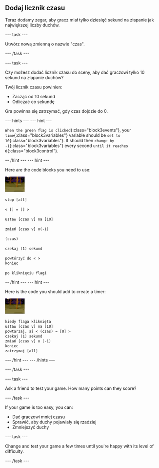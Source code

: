 ## Dodaj licznik czasu

Teraz dodamy zegar, aby gracz miał tylko dziesięć sekund na złapanie jak największej liczby duchów.

\--- task \---

Utwórz nową zmienną o nazwie "czas".

\--- /task \---

\--- task \---

Czy możesz dodać licznik czasu do sceny, aby dać graczowi tylko 10 sekund na złapanie duchów?

Twój licznik czasu powinien:

+ Zacząć od 10 sekund
+ Odliczać co sekundę

Gra powinna się zatrzymać, gdy czas dojdzie do 0.

\--- hints \--- \--- hint \---

`When the green flag is clicked`{:class="block3events"}, your `time`{:class="block3variables"} variable should be `set to 10`{:class="block3variables"}. It should then `change by -1`{:class="block3variables"} every second `until it reaches 0`{:class="block3control"}.

-- /hint \--- \--- hint \---

Here are the code blocks you need to use:

![duszek ducha](images/ghost-backdrop.png)

```blocks3
stop [all]

< [] = [] >

ustaw [czas v] na [10]

zmień [czas v] o(-1)

(czas)

czekaj (1) sekund

powtórzyć do < >
koniec

po kliknięciu flagi

```

-- /hint \--- \--- hint \---

Here is the code you should add to create a timer:

![ikona tła](images/ghost-backdrop.png)

```blocks3
kiedy flaga kliknięta
ustaw [czas v] na [10]
powtarzaj, aż < (czas) = [0] >
czekaj (1) sekund
zmiań [czas v] o (-1)
koniec
zatrzymaj [all]
```

\--- /hint \--- \--- /hints \---

\--- /task \---

\--- task \---

Ask a friend to test your game. How many points can they score?

\--- /task \---

If your game is too easy, you can:

+ Dać graczowi mniej czasu
+ Sprawić, aby duchy pojawiały się rzadziej
+ Zmniejszyć duchy

\--- task \---

Change and test your game a few times until you're happy with its level of difficulty.

\--- /task \---